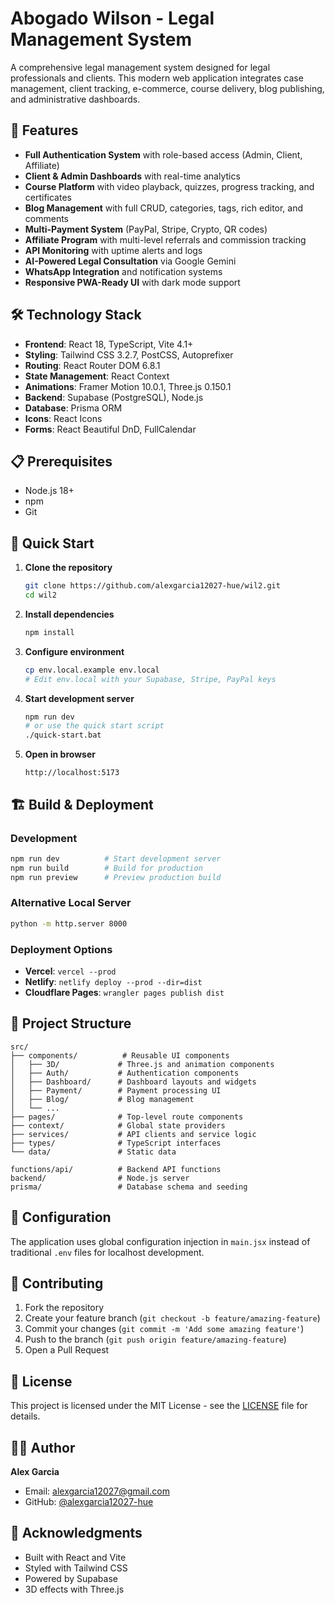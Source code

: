 # Abogado Wilson - Legal Management System

A comprehensive legal management system designed for legal professionals and clients. This modern web application integrates case management, client tracking, e-commerce, course delivery, blog publishing, and administrative dashboards.

## 🚀 Features

- **Full Authentication System** with role-based access (Admin, Client, Affiliate)
- **Client & Admin Dashboards** with real-time analytics
- **Course Platform** with video playback, quizzes, progress tracking, and certificates
- **Blog Management** with full CRUD, categories, tags, rich editor, and comments
- **Multi-Payment System** (PayPal, Stripe, Crypto, QR codes)
- **Affiliate Program** with multi-level referrals and commission tracking
- **API Monitoring** with uptime alerts and logs
- **AI-Powered Legal Consultation** via Google Gemini
- **WhatsApp Integration** and notification systems
- **Responsive PWA-Ready UI** with dark mode support

## 🛠️ Technology Stack

- **Frontend**: React 18, TypeScript, Vite 4.1+
- **Styling**: Tailwind CSS 3.2.7, PostCSS, Autoprefixer
- **Routing**: React Router DOM 6.8.1
- **State Management**: React Context
- **Animations**: Framer Motion 10.0.1, Three.js 0.150.1
- **Backend**: Supabase (PostgreSQL), Node.js
- **Database**: Prisma ORM
- **Icons**: React Icons
- **Forms**: React Beautiful DnD, FullCalendar

## 📋 Prerequisites

- Node.js 18+
- npm
- Git

## 🚀 Quick Start

1. **Clone the repository**
   ```bash
   git clone https://github.com/alexgarcia12027-hue/wil2.git
   cd wil2
   ```

2. **Install dependencies**
   ```bash
   npm install
   ```

3. **Configure environment**
   ```bash
   cp env.local.example env.local
   # Edit env.local with your Supabase, Stripe, PayPal keys
   ```

4. **Start development server**
   ```bash
   npm run dev
   # or use the quick start script
   ./quick-start.bat
   ```

5. **Open in browser**
   ```
   http://localhost:5173
   ```

## 🏗️ Build & Deployment

### Development
```bash
npm run dev          # Start development server
npm run build        # Build for production
npm run preview      # Preview production build
```

### Alternative Local Server
```bash
python -m http.server 8000
```

### Deployment Options
- **Vercel**: `vercel --prod`
- **Netlify**: `netlify deploy --prod --dir=dist`
- **Cloudflare Pages**: `wrangler pages publish dist`

## 📁 Project Structure

```
src/
├── components/          # Reusable UI components
│   ├── 3D/             # Three.js and animation components
│   ├── Auth/           # Authentication components
│   ├── Dashboard/      # Dashboard layouts and widgets
│   ├── Payment/        # Payment processing UI
│   ├── Blog/           # Blog management
│   └── ...
├── pages/              # Top-level route components
├── context/            # Global state providers
├── services/           # API clients and service logic
├── types/              # TypeScript interfaces
└── data/               # Static data

functions/api/          # Backend API functions
backend/                # Node.js server
prisma/                 # Database schema and seeding
```

## 🔧 Configuration

The application uses global configuration injection in `main.jsx` instead of traditional `.env` files for localhost development.

## 🤝 Contributing

1. Fork the repository
2. Create your feature branch (`git checkout -b feature/amazing-feature`)
3. Commit your changes (`git commit -m 'Add some amazing feature'`)
4. Push to the branch (`git push origin feature/amazing-feature`)
5. Open a Pull Request

## 📝 License

This project is licensed under the MIT License - see the [LICENSE](LICENSE) file for details.

## 👨‍💻 Author

**Alex Garcia**
- Email: alexgarcia12027@gmail.com
- GitHub: [@alexgarcia12027-hue](https://github.com/alexgarcia12027-hue)

## 🙏 Acknowledgments

- Built with React and Vite
- Styled with Tailwind CSS
- Powered by Supabase
- 3D effects with Three.js